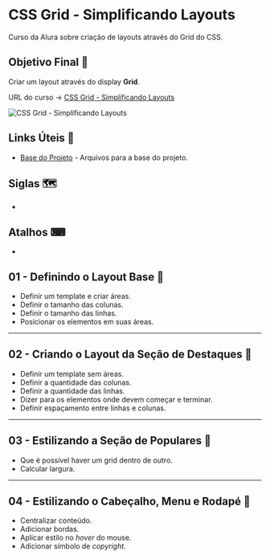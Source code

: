 # CSS Grid - Simplificando Layouts

Curso da Alura sobre criação de layouts através do Grid do CSS.

## Objetivo Final &#x1F3AF;

Criar um layout através do display **Grid**.

URL do curso -> [CSS Grid - Simplificando Layouts](https://cursos.alura.com.br/course/css-grid-layout)

![CSS Grid - Simplificando Layouts](https://www.alura.com.br/assets/api/share/curso-css-grid-layout.png)

## Links Úteis &#x1F517;
* [Base do Projeto](https://github.com/alura-cursos/alura-css-grid-layout/raw/4a4fe51379df715989bab9cdd1d6a59dc5413867/Projeto%20Inicial%20Grid%20Layout.rar) - Arquivos para a base do projeto.

## Siglas &#x1F5FA;
*

## Atalhos &#x2328;
*

## 01 - Definindo o Layout Base &#x1F516;
* Definir um template e criar áreas.
* Definir o tamanho das colunas.
* Definir o tamanho das linhas.
* Posicionar os elementos em suas áreas.

***

## 02 - Criando o Layout da Seção de Destaques &#x1F516;
* Definir um template sem áreas.
* Definir a quantidade das colunas.
* Definir a quantidade das linhas.
* Dizer para os elementos onde devem começar e terminar.
* Definir espaçamento entre linhas e colunas.

***

## 03 - Estilizando a Seção de Populares &#x1F516;
* Que é possível haver um grid dentro de outro.
* Calcular largura.

***

## 04 - Estilizando o Cabeçalho, Menu e Rodapé &#x1F516;
* Centralizar conteúdo.
* Adicionar bordas.
* Aplicar estilo no *hover* do mouse.
* Adicionar símbolo de *copyright*.